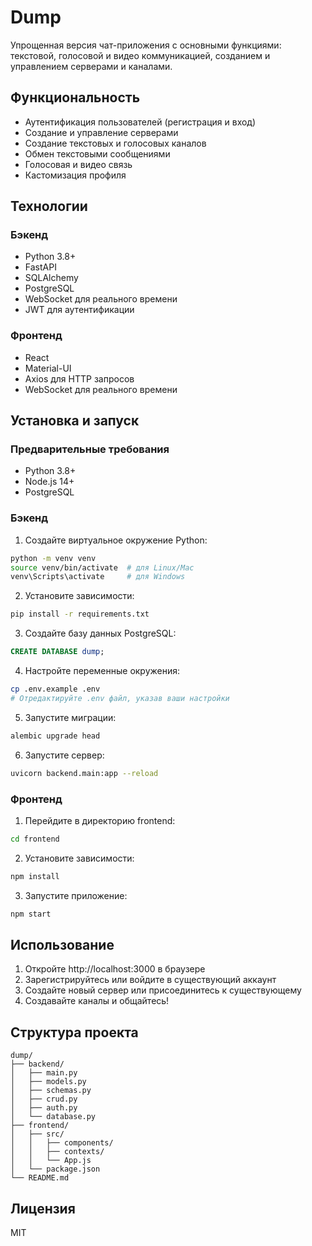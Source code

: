# Dump

Упрощенная версия чат-приложения с основными функциями: текстовой, голосовой и видео коммуникацией, созданием и управлением серверами и каналами.

## Функциональность

- Аутентификация пользователей (регистрация и вход)
- Создание и управление серверами
- Создание текстовых и голосовых каналов
- Обмен текстовыми сообщениями
- Голосовая и видео связь
- Кастомизация профиля

## Технологии

### Бэкенд
- Python 3.8+
- FastAPI
- SQLAlchemy
- PostgreSQL
- WebSocket для реального времени
- JWT для аутентификации

### Фронтенд
- React
- Material-UI
- Axios для HTTP запросов
- WebSocket для реального времени

## Установка и запуск

### Предварительные требования
- Python 3.8+
- Node.js 14+
- PostgreSQL

### Бэкенд

1. Создайте виртуальное окружение Python:
```bash
python -m venv venv
source venv/bin/activate  # для Linux/Mac
venv\Scripts\activate     # для Windows
```

2. Установите зависимости:
```bash
pip install -r requirements.txt
```

3. Создайте базу данных PostgreSQL:
```sql
CREATE DATABASE dump;
```

4. Настройте переменные окружения:
```bash
cp .env.example .env
# Отредактируйте .env файл, указав ваши настройки
```

5. Запустите миграции:
```bash
alembic upgrade head
```

6. Запустите сервер:
```bash
uvicorn backend.main:app --reload
```

### Фронтенд

1. Перейдите в директорию frontend:
```bash
cd frontend
```

2. Установите зависимости:
```bash
npm install
```

3. Запустите приложение:
```bash
npm start
```

## Использование

1. Откройте http://localhost:3000 в браузере
2. Зарегистрируйтесь или войдите в существующий аккаунт
3. Создайте новый сервер или присоединитесь к существующему
4. Создавайте каналы и общайтесь!

## Структура проекта

```
dump/
├── backend/
│   ├── main.py
│   ├── models.py
│   ├── schemas.py
│   ├── crud.py
│   ├── auth.py
│   └── database.py
├── frontend/
│   ├── src/
│   │   ├── components/
│   │   ├── contexts/
│   │   └── App.js
│   └── package.json
└── README.md
```

## Лицензия

MIT 